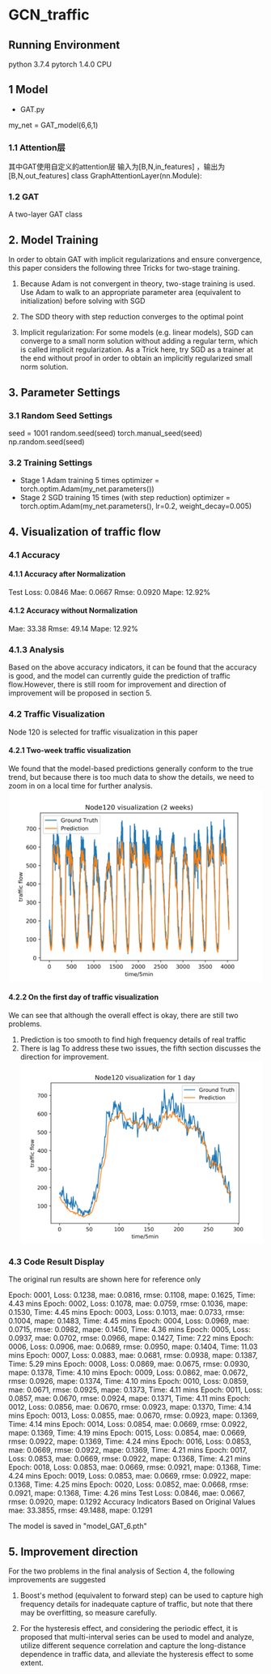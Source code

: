# GCN_traffic
## Running Environment
python 3.7.4 pytorch 1.4.0 CPU

## 1 Model
- GAT.py

my_net = GAT_model(6,6,1)
### 1.1 Attention层
其中GAT使用自定义的attention层 输入为[B,N,in_features] ，输出为[B,N,out_features]
class GraphAttentionLayer(nn.Module):

### 1.2 GAT
A two-layer GAT class

## 2. Model Training
In order to obtain GAT with implicit regularizations and ensure convergence, this paper considers the following three Tricks for two-stage training.
1. Because Adam is not convergent in theory, two-stage training is used. Use Adam to walk to an appropriate parameter area (equivalent to initialization) before solving with SGD

2. The SDD theory with step reduction converges to the optimal point

3. Implicit regularization: For some models (e.g. linear models), SGD can converge to a small norm solution without adding a regular term, which is called implicit regularization. As a Trick here, try SGD as a trainer at the end without proof in order to obtain an implicitly regularized small norm solution.

## 3. Parameter Settings
### 3.1 Random Seed Settings
seed = 1001 
random.seed(seed) 
torch.manual_seed(seed) 
np.random.seed(seed)

### 3.2 Training Settings
- Stage 1 Adam training 5 times
optimizer = torch.optim.Adam(my_net.parameters())
- Stage 2 SGD training 15 times (with step reduction)
optimizer = torch.optim.Adam(my_net.parameters(), lr=0.2, weight_decay=0.005)

## 4. Visualization of traffic flow
### 4.1 Accuracy
#### 4.1.1 Accuracy after Normalization
Test Loss: 0.0846 Mae: 0.0667 Rmse: 0.0920 Mape: 12.92%
#### 4.1.2 Accuracy without Normalization
Mae: 33.38 Rmse: 49.14 Mape: 12.92%

### 4.1.3 Analysis 
Based on the above accuracy indicators, it can be found that the accuracy is good, and the model can currently guide the prediction of traffic flow.However, there is still room for improvement and direction of improvement will be proposed in section 5.

### 4.2 Traffic Visualization
Node 120 is selected for traffic visualization in this paper
#### 4.2.1 Two-week traffic visualization 
We found that the model-based predictions generally conform to the true trend, but because there is too much data to show the details, we need to zoom in on a local time for further analysis.
![figure](https://github.com/UselessOldQian/GCN_traffic/blob/main/Node120%20visualization%20for%202%20weeks.png)

#### 4.2.2 On the first day of traffic visualization
We can see that although the overall effect is okay, there are still two problems.
1. Prediction is too smooth to find high frequency details of real traffic 
2. There is lag
To address these two issues, the fifth section discusses the direction for improvement.
![figure](https://github.com/UselessOldQian/GCN_traffic/blob/main/Node120%20visualization%20for%201%20day.png)

### 4.3 Code Result Display
The original run results are shown here for reference only

Epoch: 0001, Loss: 0.1238, mae: 0.0816, rmse: 0.1108, mape: 0.1625, Time: 4.43 mins
Epoch: 0002, Loss: 0.1078, mae: 0.0759, rmse: 0.1036, mape: 0.1530, Time: 4.45 mins
Epoch: 0003, Loss: 0.1013, mae: 0.0733, rmse: 0.1004, mape: 0.1483, Time: 4.45 mins
Epoch: 0004, Loss: 0.0969, mae: 0.0715, rmse: 0.0982, mape: 0.1450, Time: 4.36 mins
Epoch: 0005, Loss: 0.0937, mae: 0.0702, rmse: 0.0966, mape: 0.1427, Time: 7.22 mins
Epoch: 0006, Loss: 0.0906, mae: 0.0689, rmse: 0.0950, mape: 0.1404, Time: 11.03 mins
Epoch: 0007, Loss: 0.0883, mae: 0.0681, rmse: 0.0938, mape: 0.1387, Time: 5.29 mins
Epoch: 0008, Loss: 0.0869, mae: 0.0675, rmse: 0.0930, mape: 0.1378, Time: 4.10 mins
Epoch: 0009, Loss: 0.0862, mae: 0.0672, rmse: 0.0926, mape: 0.1374, Time: 4.10 mins
Epoch: 0010, Loss: 0.0859, mae: 0.0671, rmse: 0.0925, mape: 0.1373, Time: 4.11 mins
Epoch: 0011, Loss: 0.0857, mae: 0.0670, rmse: 0.0924, mape: 0.1371, Time: 4.11 mins
Epoch: 0012, Loss: 0.0856, mae: 0.0670, rmse: 0.0923, mape: 0.1370, Time: 4.14 mins
Epoch: 0013, Loss: 0.0855, mae: 0.0670, rmse: 0.0923, mape: 0.1369, Time: 4.14 mins
Epoch: 0014, Loss: 0.0854, mae: 0.0669, rmse: 0.0922, mape: 0.1369, Time: 4.19 mins
Epoch: 0015, Loss: 0.0854, mae: 0.0669, rmse: 0.0922, mape: 0.1369, Time: 4.24 mins
Epoch: 0016, Loss: 0.0853, mae: 0.0669, rmse: 0.0922, mape: 0.1369, Time: 4.21 mins
Epoch: 0017, Loss: 0.0853, mae: 0.0669, rmse: 0.0922, mape: 0.1368, Time: 4.21 mins
Epoch: 0018, Loss: 0.0853, mae: 0.0669, rmse: 0.0921, mape: 0.1368, Time: 4.24 mins
Epoch: 0019, Loss: 0.0853, mae: 0.0669, rmse: 0.0922, mape: 0.1368, Time: 4.25 mins
Epoch: 0020, Loss: 0.0852, mae: 0.0668, rmse: 0.0921, mape: 0.1368, Time: 4.26 mins
Test Loss: 0.0846, mae: 0.0667, rmse: 0.0920, mape: 0.1292
Accuracy Indicators Based on Original Values  mae: 33.3855, rmse: 49.1488, mape: 0.1291

The model is saved in "model_GAT_6.pth"

## 5. Improvement direction

For the two problems in the final analysis of Section 4, the following improvements are suggested

1. Boost's method (equivalent to forward step) can be used to capture high frequency details for inadequate capture of traffic, but note that there may be overfitting, so measure carefully.

2. For the hysteresis effect, and considering the periodic effect, it is proposed that multi-interval series can be used to model and analyze, utilize different sequence correlation and capture the long-distance dependence in traffic data, and alleviate the hysteresis effect to some extent.
